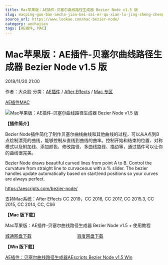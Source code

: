 ```yaml
---
title: Mac苹果版：AE插件-贝塞尔曲线路径生成器 Bezier Node v1.5 版
slug: macping-guo-ban-aecha-jian-bei-sai-er-qu-xian-lu-jing-sheng-cheng-qi-bezier-node-v1-5-ban
source_url: https://www.lookae.com/mac-bezier-node/
category: aechajian
tags: [AE插件, MAC]
---
```

# Mac苹果版：AE插件-贝塞尔曲线路径生成器 Bezier Node v1.5 版

2018/11/20 21:00

作者：大众脸
分类：[AE插件](https://www.lookae.com/after-effects/aechajian/) / [After Effects](https://www.lookae.com/after-effects/) / [Mac 专区](https://www.lookae.com/mac-osx/)

[AE插件](https://www.lookae.com/tag/ae%e6%8f%92%e4%bb%b6/)[MAC](https://www.lookae.com/tag/mac/)

![Mac苹果版：AE插件-贝塞尔曲线路径生成器 Bezier Node v1.5 版](https://www.lookae.com/wp-content/uploads/2018/09/Bezier-Node.jpg "Mac苹果版：AE插件-贝塞尔曲线路径生成器 Bezier Node v1.5 版-LookAE.com")

**【插件简介】**

Bezier Node插件简化了制作贝塞尔曲线曲线和其他曲线的过程，可以从A点到B点绘制漂亮的曲线，能够控制从直线到曲线的曲率。控制开始和结束的位置、对称模式以及附加线、添加颜色、修改路径、多曲线路径、描边等，通过插件可以让你的曲线很完美。

Bezier Node draws beautiful curved lines from point A to B. Control the curvature from straight line to curvaceous with a % slider. The bezier handles update automatically based on start/end positions so your curves are always perfect.

https://aescripts.com/bezier-node/

支持Mac系统：After Effects CC 2019，CC 2018, CC 2017, CC 2015.3, CC 2015, CC 2014, CC, CS6

**【Mac 版下载】**

Mac苹果版：AE插件-贝塞尔曲线路径生成器 Bezier Node v1.5 + 使用教程

[城通网盘下载](https://lookae.ctfile.com/fs/680462-321041443)                                     [百度网盘下载](https://pan.baidu.com/s/1El6fdWco_UCc6swS61nBVQ)

**【Win 版下载】**

[AE插件：贝塞尔曲线路径生成器AEscripts Bezier Node v1.5 Win](https://www.lookae.com/bezier-node/)
